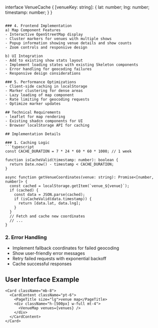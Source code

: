 interface VenueCache {
  [venueKey: string]: {
    lat: number;
    lng: number;
    timestamp: number;
  }
}
```

### 4. Frontend Implementation
a) Map Component Features
- Interactive OpenStreetMap display
- Cluster markers for venues with multiple shows
- Popup information showing venue details and show counts
- Zoom controls and responsive design

b) UI Integration
- Add to existing show stats layout
- Implement loading states with existing Skeleton components
- Error handling for geocoding failures
- Responsive design considerations

### 5. Performance Optimizations
- Client-side caching in localStorage
- Marker clustering for dense areas
- Lazy loading of map component
- Rate limiting for geocoding requests
- Optimize marker updates

## Technical Requirements
- leaflet for map rendering
- Existing shadcn components for UI
- Browser localStorage API for caching

## Implementation Details

### 1. Caching Logic
```typescript
const CACHE_DURATION = 7 * 24 * 60 * 60 * 1000; // 1 week

function isCacheValid(timestamp: number): boolean {
  return Date.now() - timestamp < CACHE_DURATION;
}

async function getVenueCoordinates(venue: string): Promise<[number, number]> {
  const cached = localStorage.getItem(`venue_${venue}`);
  if (cached) {
    const data = JSON.parse(cached);
    if (isCacheValid(data.timestamp)) {
      return [data.lat, data.lng];
    }
  }
  // Fetch and cache new coordinates
  // ...
}
```

### 2. Error Handling
- Implement fallback coordinates for failed geocoding
- Show user-friendly error messages
- Retry failed requests with exponential backoff
- Cache successful responses

## User Interface Example
```tsx
<Card className="mb-8">
  <CardContent className="pt-6">
    <PageTitle size="lg">venue map</PageTitle>
    <div className="h-[500px] w-full mt-4">
      <VenueMap venues={venues} />
    </div>
  </CardContent>
</Card>